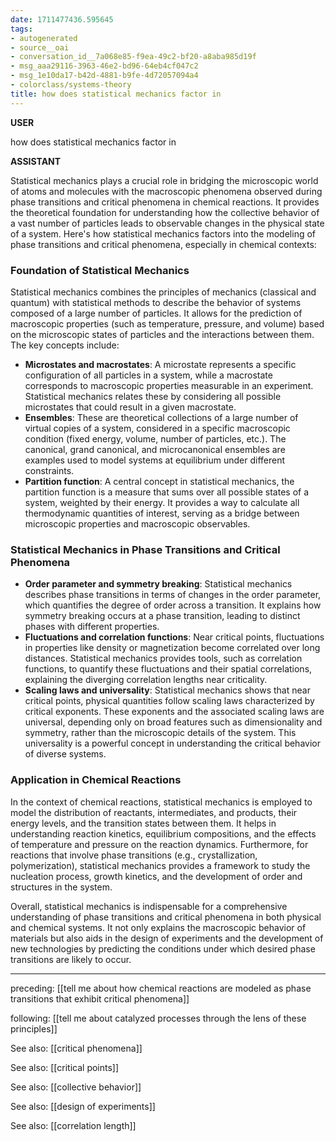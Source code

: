 ```yaml
---
date: 1711477436.595645
tags:
- autogenerated
- source__oai
- conversation_id__7a068e85-f9ea-49c2-bf20-a8aba985d19f
- msg_aaa29116-3963-46e2-bd96-64eb4cf047c2
- msg_1e10da17-b42d-4881-b9fe-4d72057094a4
- colorclass/systems-theory
title: how does statistical mechanics factor in
---
```


**USER**

how does statistical mechanics factor in


**ASSISTANT**

Statistical mechanics plays a crucial role in bridging the microscopic world of atoms and molecules with the macroscopic phenomena observed during phase transitions and critical phenomena in chemical reactions. It provides the theoretical foundation for understanding how the collective behavior of a vast number of particles leads to observable changes in the physical state of a system. Here's how statistical mechanics factors into the modeling of phase transitions and critical phenomena, especially in chemical contexts:

### Foundation of Statistical Mechanics

Statistical mechanics combines the principles of mechanics (classical and quantum) with statistical methods to describe the behavior of systems composed of a large number of particles. It allows for the prediction of macroscopic properties (such as temperature, pressure, and volume) based on the microscopic states of particles and the interactions between them. The key concepts include:

- **Microstates and macrostates**: A microstate represents a specific configuration of all particles in a system, while a macrostate corresponds to macroscopic properties measurable in an experiment. Statistical mechanics relates these by considering all possible microstates that could result in a given macrostate.
- **Ensembles**: These are theoretical collections of a large number of virtual copies of a system, considered in a specific macroscopic condition (fixed energy, volume, number of particles, etc.). The canonical, grand canonical, and microcanonical ensembles are examples used to model systems at equilibrium under different constraints.
- **Partition function**: A central concept in statistical mechanics, the partition function is a measure that sums over all possible states of a system, weighted by their energy. It provides a way to calculate all thermodynamic quantities of interest, serving as a bridge between microscopic properties and macroscopic observables.

### Statistical Mechanics in Phase Transitions and Critical Phenomena

- **Order parameter and symmetry breaking**: Statistical mechanics describes phase transitions in terms of changes in the order parameter, which quantifies the degree of order across a transition. It explains how symmetry breaking occurs at a phase transition, leading to distinct phases with different properties.
- **Fluctuations and correlation functions**: Near critical points, fluctuations in properties like density or magnetization become correlated over long distances. Statistical mechanics provides tools, such as correlation functions, to quantify these fluctuations and their spatial correlations, explaining the diverging correlation lengths near criticality.
- **Scaling laws and universality**: Statistical mechanics shows that near critical points, physical quantities follow scaling laws characterized by critical exponents. These exponents and the associated scaling laws are universal, depending only on broad features such as dimensionality and symmetry, rather than the microscopic details of the system. This universality is a powerful concept in understanding the critical behavior of diverse systems.

### Application in Chemical Reactions

In the context of chemical reactions, statistical mechanics is employed to model the distribution of reactants, intermediates, and products, their energy levels, and the transition states between them. It helps in understanding reaction kinetics, equilibrium compositions, and the effects of temperature and pressure on the reaction dynamics. Furthermore, for reactions that involve phase transitions (e.g., crystallization, polymerization), statistical mechanics provides a framework to study the nucleation process, growth kinetics, and the development of order and structures in the system.

Overall, statistical mechanics is indispensable for a comprehensive understanding of phase transitions and critical phenomena in both physical and chemical systems. It not only explains the macroscopic behavior of materials but also aids in the design of experiments and the development of new technologies by predicting the conditions under which desired phase transitions are likely to occur.


---

preceding: [[tell me about how chemical reactions are modeled as phase transitions that exhibit critical phenomena]]  


following: [[tell me about catalyzed processes through the lens of these principles]]

See also: [[critical phenomena]]


See also: [[critical points]]


See also: [[collective behavior]]


See also: [[design of experiments]]


See also: [[correlation length]]